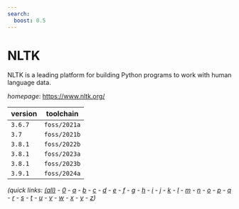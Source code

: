 ```yaml
---
search:
  boost: 0.5
---
```

# NLTK

NLTK is a leading platform for building Python programs to work with human language data.

*homepage*: <https://www.nltk.org/>

version | toolchain
--------|----------
``3.6.7`` | ``foss/2021a``
``3.7`` | ``foss/2021b``
``3.8.1`` | ``foss/2022b``
``3.8.1`` | ``foss/2023a``
``3.8.1`` | ``foss/2023b``
``3.9.1`` | ``foss/2024a``


*(quick links: [(all)](../index.md) - [0](../0/index.md) - [a](../a/index.md) - [b](../b/index.md) - [c](../c/index.md) - [d](../d/index.md) - [e](../e/index.md) - [f](../f/index.md) - [g](../g/index.md) - [h](../h/index.md) - [i](../i/index.md) - [j](../j/index.md) - [k](../k/index.md) - [l](../l/index.md) - [m](../m/index.md) - [n](../n/index.md) - [o](../o/index.md) - [p](../p/index.md) - [q](../q/index.md) - [r](../r/index.md) - [s](../s/index.md) - [t](../t/index.md) - [u](../u/index.md) - [v](../v/index.md) - [w](../w/index.md) - [x](../x/index.md) - [y](../y/index.md) - [z](../z/index.md))*

